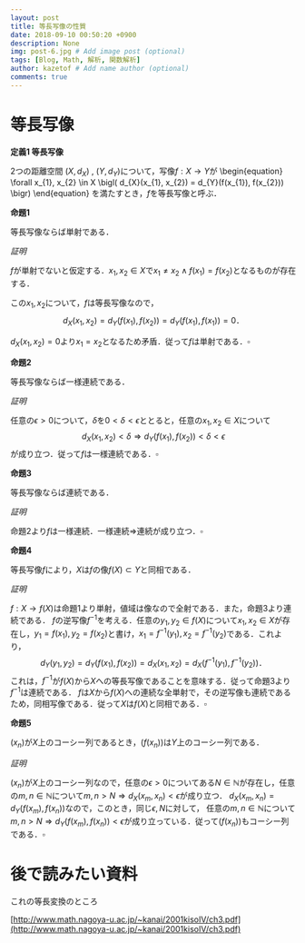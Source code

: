 ```yaml
---
layout: post
title: 等長写像の性質
date: 2018-09-10 00:50:20 +0900
description: None
img: post-6.jpg # Add image post (optional)
tags: [Blog, Math, 解析, 関数解析]
author: kazetof # Add name author (optional)
comments: true
---
```


# 等長写像

**定義1 等長写像**

2つの距離空間 $(X, d_{X})$ , $(Y, d_{Y})$について，写像$f: X \to Y$が
\begin{equation}
\forall x_{1}, x_{2} \in X  \bigl( d_{X}(x_{1}, x_{2}) = d_{Y}(f(x_{1}), f(x_{2})) \bigr)
\end{equation}
を満たすとき，$f$を等長写像と呼ぶ．


**命題1**

等長写像ならば単射である．

*証明*

$f$が単射でないと仮定する．$x_{1}, x_{2} \in X$で$x_{1} \neq x_{2} \wedge f(x_{1}) = f(x_{2})$となるものが存在する．

この$x_{1}, x_{2}$について，$f$は等長写像なので，
$$
d_{X}(x_{1}, x_{2}) = d_{Y}(f(x_{1}), f(x_{2})) = d_{Y}(f(x_{1}), f(x_{1})) = 0．
$$

$d_{X}(x_{1}, x_{2})=0$より$x_{1}=x_{2}$となるため矛盾．従って$f$は単射である．$\square$

**命題2**

等長写像ならば一様連続である．

*証明*

任意の$\epsilon>0$について，$\delta$を$0 < \delta < \epsilon$ととると，任意の$x_{1}, x_{2} \in X$について
$$
d_{X}(x_{1}, x_{2}) < \delta \Rightarrow d_{Y}(f(x_{1}), f(x_{2})) < \delta < \epsilon
$$
が成り立つ．従って$f$は一様連続である．$\square$

**命題3**

等長写像ならば連続である．

*証明*

命題2より$f$は一様連続．一様連続$\Rightarrow$連続が成り立つ．$\square$

**命題4**

等長写像$f$により，$X$は$f$の像$f(X) \subset Y$と同相である．

*証明*

$f: X \to f(X)$は命題1より単射，値域は像なので全射である．また，命題3より連続である．
$f$の逆写像$f^{-1}$を考える．任意の$y_{1}, y_{2} \in f(X)$について$x_{1}, x_{2} \in X$が存在し，$y_{1} = f(x_{1}), y_{2} = f(x_{2})$と書け，$x_{1} = f^{-1}(y_{1}), x_{2} = f^{-1}(y_{2})$である．これより，
$$
d_{Y}(y_{1}, y_{2}) = d_{Y}(f(x_{1}), f(x_{2})) = d_{X}(x_{1}, x_{2}) = d_{X}(f^{-1}(y_{1}), f^{-1}(y_{2}))．
$$
これは，$f^{-1}$が$f(X)$から$X$への等長写像であることを意味する．従って命題3より$f^{-1}$は連続である．
$f$は$X$から$f(X)$への連続な全単射で，その逆写像も連続であるため，同相写像である．従って$X$は$f(X)$と同相である．$\square$

**命題5**

$(x_{n})$が$X$上のコーシー列であるとき，$(f(x_{n}))$は$Y$上のコーシー列である．

*証明*

$(x_{n})$が$X$上のコーシー列なので，任意の$\epsilon > 0$についてある$N \in \mathbb{N}$が存在し，任意の$m,n \in \mathbb{N}$について$m,n > N \Rightarrow d_{X}(x_{m}, x_{n}) < \epsilon$が成り立つ．
$d_{X}(x_{m}, x_{n}) = d_{Y}(f(x_{m}), f(x_{n}))$なので，このとき，同じ$\epsilon, N$に対して，
任意の$m,n \in \mathbb{N}$について$m,n > N \Rightarrow d_{Y}(f(x_{m}), f(x_{n})) < \epsilon$が成り立っている．従って$(f(x_{n}))$もコーシー列である．$\square$

# 後で読みたい資料
これの等長変換のところ

[http://www.math.nagoya-u.ac.jp/~kanai/2001kisoIV/ch3.pdf](http://www.math.nagoya-u.ac.jp/~kanai/2001kisoIV/ch3.pdf)

